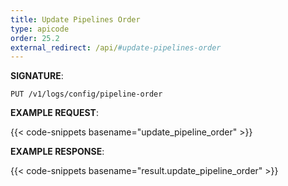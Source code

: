 ```yaml
---
title: Update Pipelines Order
type: apicode
order: 25.2
external_redirect: /api/#update-pipelines-order
---
```


**SIGNATURE**:

`PUT /v1/logs/config/pipeline-order`

**EXAMPLE REQUEST**:

{{< code-snippets basename="update_pipeline_order" >}}

**EXAMPLE RESPONSE**:

{{< code-snippets basename="result.update_pipeline_order" >}}
